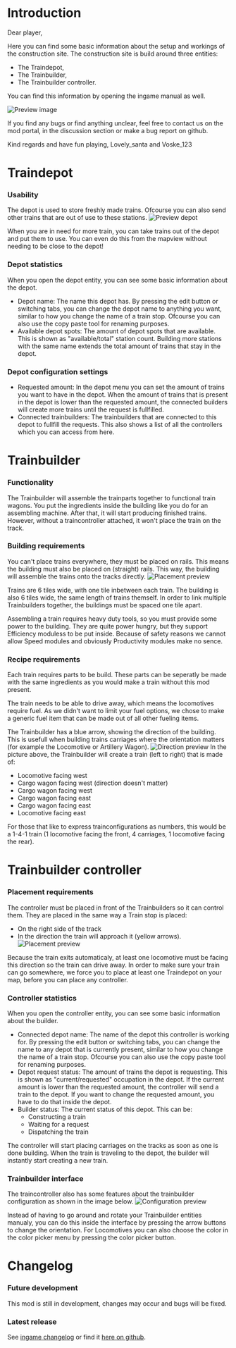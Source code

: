 # Introduction
Dear player,

Here you can find some basic information about the setup and workings of the construction site. The construction site is build around three entities:
  - The Traindepot,
  - The Trainbuilder,
  - The Trainbuilder controller.

You can find this information by opening the ingame manual as well.

![Preview image](https://github.com/voske123/FactorioMod-trainConstructionSite/blob/master/graphics/screenshots/introduction-preview.png)

If you find any bugs or find anything unclear, feel free to contact us on the mod portal, in the discussion section or make a bug report on github.

Kind regards and have fun playing,
Lovely_santa and Voske_123

# Traindepot
### Usability
The depot is used to store freshly made trains. Ofcourse you can also send other trains that are out of use to these stations.
![Preview depot](https://github.com/voske123/FactorioMod-trainConstructionSite/blob/master/graphics/screenshots/traindepot-creation.png)

When you are in need for more train, you can take trains out of the depot and put them to use. You can even do this from the mapview without needing to be close to the depot!

### Depot statistics
When you open the depot entity, you can see some basic information about the depot.
  - Depot name: The name this depot has. By pressing the edit button or switching tabs, you can change the depot name to anything you want, similar to how you change the name of a train stop. Ofcourse you can also use the copy paste tool for renaming purposes.
  - Available depot spots: The amount of depot spots that are available. This is shown as "available/total" station count. Building more stations with the same name extends the total amount of trains that stay in the depot.

### Depot configuration settings
  - Requested amount: In the depot menu you can set the amount of trains you want to have in the depot. When the amount of trains that is present in the depot is lower than the requested amount, the connected builders will create more trains until the request is fullfilled.
  - Connected trainbuilders: The trainbuilders that are connected to this depot to fullfill the requests. This also shows a list of all the controllers which you can access from here.

# Trainbuilder
### Functionality
The Trainbuilder will assemble the trainparts together to functional train wagons. You put the ingredients inside the building like you do for an assembling machine. After that, it will start producing finished trains. However, without a traincontroller attached, it won't place the train on the track.

### Building requirements
You can't place trains everywhere, they must be placed on rails. This means the building must also be placed on (straight) rails. This way, the building will assemble the trains onto the tracks directly.
![Placement preview](https://github.com/voske123/FactorioMod-trainConstructionSite/blob/master/graphics/screenshots/trainassembly-placement.png)

Trains are 6 tiles wide, with one tile inbetween each train. The building is also 6 tiles wide, the same length of trains themself. In order to link multiple Trainbuilders together, the buildings must be spaced one tile apart.

Assembling a train requires heavy duty tools, so you must provide some power to the building. They are quite power hungry, but they support Efficiency moduless to be put inside. Because of safety reasons we cannot allow Speed modules and obviously Productivity modules make no sence.

### Recipe requirements
Each train requires parts to be build. These parts can be seperatly be made with the same ingredients as you would make a train without this mod present.

The train needs to be able to drive away, which means the locomotives require fuel. As we didn't want to limit your fuel options, we chose to make a generic fuel item that can be made out of all other fueling items.

The Trainbuilder has a blue arrow, showing the direction of the building. This is usefull when building trains carriages where the orientation matters (for example the Locomotive or Artillery Wagon).
![Direction preview](https://github.com/voske123/FactorioMod-trainConstructionSite/blob/master/graphics/screenshots/trainassembly-direction.png)
In the picture above, the Trainbuilder will create a train (left to right) that is made of:
  - Locomotive facing west
  - Cargo wagon facing west (direction doesn't matter)
  - Cargo wagon facing west
  - Cargo wagon facing east
  - Cargo wagon facing east
  - Locomotive facing east

For those that like to express trainconfigurations as numbers, this would be a 1-4-1 train (1 locomotive facing the front, 4 carriages, 1 locomotive facing the rear).

# Trainbuilder controller
### Placement requirements
The controller must be placed in front of the Trainbuilders so it can control them. They are placed in the same way a Train stop is placed:
  - On the right side of the track
  - In the direction the train will approach it (yellow arrows).
![Placement preview](https://github.com/voske123/FactorioMod-trainConstructionSite/blob/master/graphics/screenshots/traincontroller-placement.png)

Because the train exits automaticaly, at least one locomotive must be facing this direction so the train can drive away. In order to make sure your train can go somewhere, we force you to place at least one Traindepot on your map, before you can place any controller.

### Controller statistics
When you open the controller entity, you can see some basic information about the builder.
  - Connected depot name: The name of the depot this controller is working for. By pressing the edit button or switching tabs, you can change the name to any depot that is currently present, similar to how you change the name of a train stop. Ofcourse you can also use the copy paste tool for renaming purposes.
  - Depot request status: The amount of trains the depot is requesting. This is shown as "current/requested" occupation in the depot. If the current amount is lower than the requested amount, the controller will send a train to the depot. If you want to change the requested amount, you have to do that inside the depot.
  - Builder status: The current status of this depot. This can be:
    - Constructing a train
    - Waiting for a request
    - Dispatching the train

The controller will start placing carriages on the tracks as soon as one is done building. When the train is traveling to the depot, the builder will instantly start creating a new train.

### Trainbuilder interface
The traincontroller also has some features about the trainbuilder configuration as shown in the image below.
![Configuration preview](https://github.com/voske123/FactorioMod-trainConstructionSite/blob/master/graphics/screenshots/traincontroller-configuration.png)

Instead of having to go around and rotate your Trainbuilder entities manualy, you can do this inside the interface by pressing the arrow buttons to change the orientation. For Locomotives you can also choose the color in the color picker menu by pressing the color picker button.

# Changelog
### Future development
This mod is still in development, changes may occur and bugs will be fixed.
### Latest release
See [ingame changelog](https://mods.factorio.com/mod/trainConstructionSite/changelog) or find it [here on github](https://github.com/voske123/FactorioMod-trainConstructionSite/blob/master/changelog.txt).
